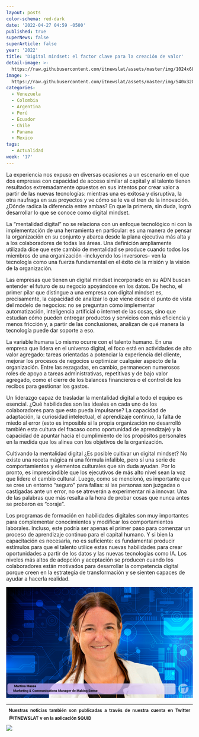 ```yaml
---
layout: posts
color-schema: red-dark
date: '2022-04-27 04:59 -0500'
published: true
superNews: false
superArticle: false
year: '2022'
title: 'Digital mindset: el factor clave para la creación de valor'
detail-image: >-
  https://raw.githubusercontent.com/itnewslat/assets/master/img/1024x680/Martina-Massa-g.jpg
image: >-
  https://raw.githubusercontent.com/itnewslat/assets/master/img/540x320/Martina-Massa-p.jpg
categories:
  - Venezuela
  - Colombia
  - Argentina
  - Perú
  - Ecuador
  - Chile
  - Panama
  - Mexico
tags:
  - Actualidad
week: '17'
---
```

La experiencia nos expuso en diversas ocasiones a un escenario en el que dos empresas con capacidad de acceso similar al capital y al talento tienen resultados extremadamente opuestos en sus intentos por crear valor a partir de las nuevas tecnologías: mientras una es exitosa y disruptiva, la otra naufraga en sus proyectos y ve cómo se le va el tren de la innovación. ¿Dónde radica la diferencia entre ambas? En que la primera, sin duda, logró desarrollar lo que se conoce como digital mindset.

La “mentalidad digital” no se relaciona con un enfoque tecnológico ni con la implementación de una herramienta en particular: es una manera de pensar la organización en su conjunto y abarca desde la plana ejecutiva más alta y a los colaboradores de todas las áreas. Una definición ampliamente utilizada dice que este cambio de mentalidad se produce cuando todos los miembros de una organización -incluyendo los inversores- ven la tecnología como una fuerza fundamental en el éxito de la misión y la visión de la organización.

Las empresas que tienen un digital mindset incorporado en su ADN buscan entender el futuro de su negocio apoyándose en los datos. De hecho, el primer pilar que distingue a una empresa con digital mindset es, precisamente, la capacidad de analizar lo que viene desde el punto de vista del modelo de negocios: no se preguntan cómo implementar automatización, inteligencia artificial o internet de las cosas, sino que estudian cómo pueden entregar productos y servicios con más eficiencia y menos fricción y, a partir de las conclusiones, analizan de qué manera la tecnología puede dar soporte a eso.

La variable humana
Lo mismo ocurre con el talento humano. En una empresa que lidera en el universo digital, el foco está en actividades de alto valor agregado: tareas orientadas a potenciar la experiencia del cliente, mejorar los procesos de negocios u optimizar cualquier aspecto de la organización. Entre las rezagadas, en cambio, permanecen numerosos roles de apoyo a tareas administrativas, repetitivas y de bajo valor agregado, como el cierre de los balances financieros o el control de los recibos para gestionar los gastos.

Un liderazgo capaz de trasladar la mentalidad digital a todo el equipo es esencial. ¿Qué habilidades son las ideales en cada uno de los colaboradores para que esto pueda impulsarse? La capacidad de adaptación, la curiosidad intelectual, el aprendizaje continuo, la falta de miedo al error (esto es imposible si la propia organización no desarrolló también esta cultura del fracaso como oportunidad de aprendizaje) y la capacidad de apuntar hacia el cumplimiento de los propósitos personales en la medida que los alinea con los objetivos de la organización.

Cultivando la mentalidad digital
¿Es posible cultivar un digital mindset? No existe una receta mágica ni una fórmula infalible, pero sí una serie de comportamientos y elementos culturales que sin duda ayudan. Por lo pronto, es imprescindible que los ejecutivos de más alto nivel sean la voz que lidere el cambio cultural. Luego, como se mencionó, es importante que se cree un entorno “seguro" para fallas: si las personas son juzgadas o castigadas ante un error, no se atreverán a experimentar ni a innovar. Una de las palabras que más resalta a la hora de probar cosas que nunca antes se probaron es “coraje”.

Los programas de formación en habilidades digitales son muy importantes para complementar conocimientos y modificar los comportamientos laborales. Incluso, este podría ser apenas el primer paso para comenzar un proceso de aprendizaje continuo para el capital humano. Y si bien la capacitación es necesaria, no es suficiente: es fundamental producir estímulos para que el talento utilice estas nuevas habilidades para crear oportunidades a partir de los datos y las nuevas tecnologías como IA. Los niveles más altos de adopción y aceptación se producen cuando los colaboradores están motivados para desarrollar la competencia digital porque creen en la estrategia de transformación y se sienten capaces de ayudar a hacerla realidad.

![](https://raw.githubusercontent.com/itnewslat/assets/master/img/540x320/Martina-Massa-p.jpg)

<table style="height: 42px;" width="569">
<tbody>
<tr>
<td style="text-align: justify;"><sub><strong>Nuestras noticias también son publicadas a través de nuestra cuenta en Twitter <a href="https://twitter.com/itnewslat?lang=es">@ITNEWSLAT</a> y en la aplicación <a href="https://squidapp.co/en/">SQUID</a></strong></sub></td>
</tr>
</tbody>
</table>

<img src="https://tracker.metricool.com/c3po.jpg?hash=56f88a41e39ab42c063cc51676587a04"/>